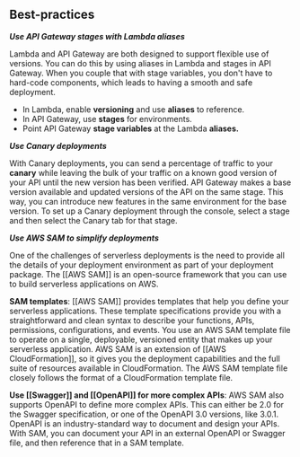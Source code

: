 ## Best-practices

***Use API Gateway stages with Lambda aliases***

Lambda and API Gateway are both designed to support flexible use of versions. You can do this by using aliases in Lambda and stages in API Gateway. When you couple that with stage variables, you don't have to hard-code components, which leads to having a smooth and safe deployment.

- In Lambda, enable **versioning** and use **aliases** to reference.
- In API Gateway, use **stages** for environments.
- Point API Gateway **stage variables** at the Lambda **aliases.**

***Use Canary deployments***

With Canary deployments, you can send a percentage of traffic to your **canary** while leaving the bulk of your traffic on a known good version of your API until the new version has been verified. API Gateway makes a base version available and updated versions of the API on the same stage. This way, you can introduce new features in the same environment for the base version. To set up a Canary deployment through the console, select a stage and then select the Canary tab for that stage.

***Use AWS SAM to simplify deployments***

One of the challenges of serverless deployments is the need to provide all the details of your deployment environment as part of your deployment package. The [[AWS SAM]] is an open-source framework that you can use to build serverless applications on AWS.

**SAM templates**: [[AWS SAM]] provides templates that help you define your serverless applications. These template specifications provide you with a straightforward and clean syntax to describe your functions, APIs, permissions, configurations, and events. You use an AWS SAM template file to operate on a single, deployable, versioned entity that makes up your serverless application. AWS SAM is an extension of [[AWS CloudFormation]], so it gives you the deployment capabilities and the full suite of resources available in CloudFormation. The AWS SAM template file closely follows the format of a CloudFormation template file.

**Use [[Swagger]] and [[OpenAPI]] for more complex APIs**: AWS SAM also supports OpenAPI to define more complex APIs. This can either be 2.0 for the Swagger specification, or one of the OpenAPI 3.0 versions, like 3.0.1. OpenAPI is an industry-standard way to document and design your APIs.  With SAM, you can document your API in an external OpenAPI or Swagger file, and then reference that in a SAM template.